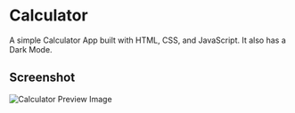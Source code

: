 # Calculator

A simple Calculator App built with HTML, CSS, and JavaScript. It also has a Dark Mode.
<br>
## Screenshot
![Calculator Preview Image](https://user-images.githubusercontent.com/44538497/169086855-bd20e6e0-3675-4db6-b086-0298005973f4.png)


